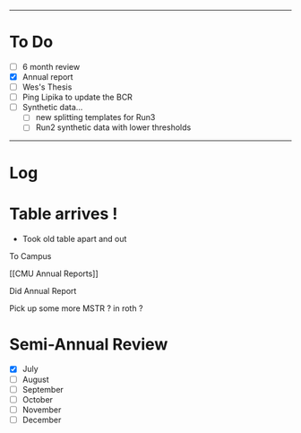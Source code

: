 

---
# To Do

- [ ] 6 month review
- [x]  Annual report
- [ ]  Wes's Thesis
- [ ] Ping Lipika to update the BCR
- [ ] Synthetic data... 
	- [ ] new splitting templates for Run3 
	- [ ] Run2 synthetic data with lower thresholds

---

# Log

# Table arrives !
- Took old table apart and out

To Campus

[[CMU Annual Reports]]

Did Annual Report  

Pick up some more MSTR ? in roth ?

# Semi-Annual Review
- [x] July 
- [ ] August 
- [ ] September 
- [ ] October
- [ ] November
- [ ] December
